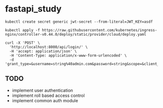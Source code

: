 # fastapi_study
```
kubectl create secret generic jwt-secret --from-literal=JWT_KEY=asdf

kubectl apply -f https://raw.githubusercontent.com/kubernetes/ingress-nginx/controller-v0.44.0/deploy/static/provider/cloud/deploy.yaml
```

```
curl -X 'POST' \
  'http://localhost:8000/api/login/' \
  -H 'accept: application/json' \
  -H 'Content-Type: application/x-www-form-urlencoded' \
  -d 'grant_type=&username=string%40admin.com&password=string&scope=&client_id=&client_secret='
```

## TODO
* implement user authentication
* implement roll based access control
* implement common auth module









